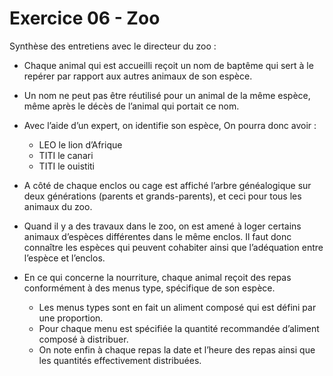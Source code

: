 # Exercice 06 - Zoo

Synthèse des entretiens avec le directeur du zoo :

- Chaque animal qui est accueilli reçoit un nom de baptême qui sert à le repérer par rapport
  aux autres animaux de son espèce.
- Un nom ne peut pas être réutilisé pour un animal de la même espèce, même après le décès de l’animal qui portait ce nom.
- Avec l’aide d’un expert, on identifie son espèce, On pourra donc avoir :

  - LEO le lion d’Afrique
  - TITI le canari
  - TITI le ouistiti

- A côté de chaque enclos ou cage est affiché l’arbre généalogique sur deux générations (parents et grands-parents), et ceci pour tous les animaux du zoo.
- Quand il y a des travaux dans le zoo, on est amené à loger certains animaux d’espèces différentes dans le même enclos. Il faut donc connaître les espèces qui peuvent cohabiter ainsi que l’adéquation entre l’espèce et l’enclos.
- En ce qui concerne la nourriture, chaque animal reçoit des repas conformément à des menus type, spécifique de son espèce.
  - Les menus types sont en fait un aliment composé qui est défini par une proportion.
  - Pour chaque menu est spécifiée la quantité recommandée d’aliment composé à distribuer.
  - On note enfin à chaque repas la date et l’heure des repas ainsi que les quantités effectivement distribuées.
